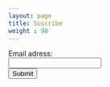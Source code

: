 ```yaml
---
layout: page
title: Suscribe
weight : 98
---
```


<form name="gform" id="gform" enctype="text/plain" action="https://docs.google.com/forms/d/e/1FAIpQLSdvCA3o__WV4_5XPwMzBy-gliWX678RXGbhQbcRBigdTZts3w/formResponse?usp=pp_url&entry.1182600964=oceanography@newzeland.com" target="hidden_iframe" onsubmit="submitted=true;">
  Email adress:<br>
  <input type="text" name="entry.1182600964" id="entry.1182600964"><br>
  <input type="submit" value="Submit">
</form>

<iframe name="hidden_iframe" id="hidden_iframe" style="display:none;" onload="if(submitted) {}"></iframe>

<script src="{{ site.url }}{{ site.baseurl }}_js/jquery.min.js"></script>
<script type="text/javascript">var submitted=false;</script>
<script type="text/javascript">
$('#gform').on('submit', function(e) {
  $('#gform *').fadeOut(2000);
  $('#gform').prepend('Your submission has been processed...');
  });
</script>